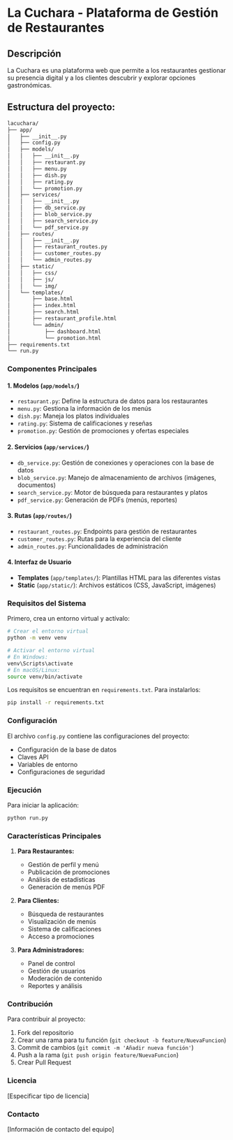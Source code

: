 # La Cuchara - Plataforma de Gestión de Restaurantes

## Descripción
La Cuchara es una plataforma web que permite a los restaurantes gestionar su presencia digital y a los clientes descubrir y explorar opciones gastronómicas.

## Estructura del proyecto:

```bash
lacuchara/
├── app/
│   ├── __init__.py
│   ├── config.py
│   ├── models/
│   │   ├── __init__.py
│   │   ├── restaurant.py
│   │   ├── menu.py
│   │   ├── dish.py
│   │   ├── rating.py
│   │   └── promotion.py
│   ├── services/
│   │   ├── __init__.py
│   │   ├── db_service.py
│   │   ├── blob_service.py
│   │   ├── search_service.py
│   │   └── pdf_service.py
│   ├── routes/
│   │   ├── __init__.py
│   │   ├── restaurant_routes.py
│   │   ├── customer_routes.py
│   │   └── admin_routes.py
│   ├── static/
│   │   ├── css/
│   │   ├── js/
│   │   └── img/
│   └── templates/
│       ├── base.html
│       ├── index.html
│       ├── search.html
│       ├── restaurant_profile.html
│       └── admin/
│           ├── dashboard.html
│           └── promotion.html
├── requirements.txt
└── run.py
```

### Componentes Principales

#### 1. Modelos (`app/models/`)
- `restaurant.py`: Define la estructura de datos para los restaurantes
- `menu.py`: Gestiona la información de los menús
- `dish.py`: Maneja los platos individuales
- `rating.py`: Sistema de calificaciones y reseñas
- `promotion.py`: Gestión de promociones y ofertas especiales

#### 2. Servicios (`app/services/`)
- `db_service.py`: Gestión de conexiones y operaciones con la base de datos
- `blob_service.py`: Manejo de almacenamiento de archivos (imágenes, documentos)
- `search_service.py`: Motor de búsqueda para restaurantes y platos
- `pdf_service.py`: Generación de PDFs (menús, reportes)

#### 3. Rutas (`app/routes/`)
- `restaurant_routes.py`: Endpoints para gestión de restaurantes
- `customer_routes.py`: Rutas para la experiencia del cliente
- `admin_routes.py`: Funcionalidades de administración

#### 4. Interfaz de Usuario
- **Templates** (`app/templates/`): Plantillas HTML para las diferentes vistas
- **Static** (`app/static/`): Archivos estáticos (CSS, JavaScript, imágenes)


### Requisitos del Sistema
Primero, crea un entorno virtual y actívalo:
```bash
# Crear el entorno virtual
python -m venv venv

# Activar el entorno virtual
# En Windows:
venv\Scripts\activate
# En macOS/Linux:
source venv/bin/activate
```

Los requisitos se encuentran en `requirements.txt`. Para instalarlos:
```bash
pip install -r requirements.txt
```

### Configuración
El archivo `config.py` contiene las configuraciones del proyecto:
- Configuración de la base de datos
- Claves API
- Variables de entorno
- Configuraciones de seguridad

### Ejecución
Para iniciar la aplicación:
```bash
python run.py
```

### Características Principales
1. **Para Restaurantes:**
   - Gestión de perfil y menú
   - Publicación de promociones
   - Análisis de estadísticas
   - Generación de menús PDF

2. **Para Clientes:**
   - Búsqueda de restaurantes
   - Visualización de menús
   - Sistema de calificaciones
   - Acceso a promociones

3. **Para Administradores:**
   - Panel de control
   - Gestión de usuarios
   - Moderación de contenido
   - Reportes y análisis

### Contribución
Para contribuir al proyecto:
1. Fork del repositorio
2. Crear una rama para tu función (`git checkout -b feature/NuevaFuncion`)
3. Commit de cambios (`git commit -m 'Añadir nueva función'`)
4. Push a la rama (`git push origin feature/NuevaFuncion`)
5. Crear Pull Request

### Licencia
[Especificar tipo de licencia]

### Contacto
[Información de contacto del equipo]